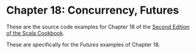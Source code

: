 # Chapter 18: Concurrency, Futures

These are the source code examples for 
Chapter 18 of the [Second Edition of the Scala Cookbook](https://www.amazon.com/Scala-Cookbook-Object-Oriented-Functional-Programming-dp-1492051543/dp/1492051543).

These are specifically for the _Futures_ examples of
Chapter 18.
